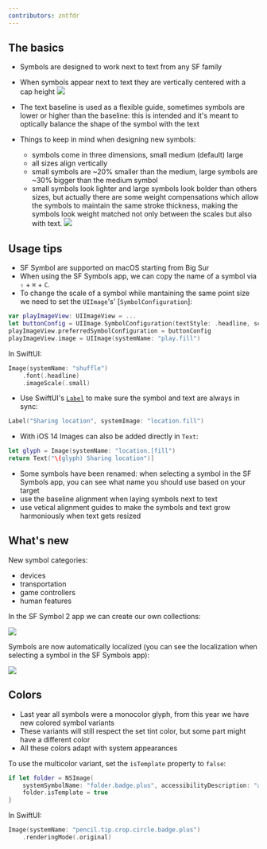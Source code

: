 ```yaml
---
contributors: zntfdr
---
```


## The basics

- Symbols are designed to work next to text from any SF family
- When symbols appear next to text they are vertically centered with a cap height
![][capHeightImage]

- The text baseline is used as a flexible guide, sometimes symbols are lower or higher than the baseline: this is intended and it's meant to optically balance the shape of the symbol with the text
- Things to keep in mind when designing new symbols:
  - symbols come in three dimensions, small medium (default) large
  - all sizes align vertically
  - small symbols are ~20% smaller than the medium, large symbols are ~30% bigger than the medium symbol
  - small symbols look lighter and large symbols look bolder than others sizes, but actually there are some weight compensations which allow the symbols to maintain the same stroke thickness, making the symbols look weight matched not only between the scales but also with text. 
![][thicknessImage]

## Usage tips

- SF Symbol are supported on macOS starting from Big Sur
- When using the SF Symbols app, we can copy the name of a symbol via  `⇧` + `⌘` + `C`.
- To change the scale of a symbol while mantaining the same point size we need to set the `UIImage`'s' [`SymbolConfiguration`]:

```swift
var playImageView: UIImageView = ...
let buttonConfig = UIImage.SymbolConfiguration(textStyle: .headline, scale: .small)
playImageView.preferredSymbolConfiguration = buttonConfig
playImageView.image = UIImage(systemName: "play.fill")
```

In SwiftUI:

```swift
Image(systemName: "shuffle")
    .font(.headline)
    .imageScale(.small)
```

- Use SwiftUI's [`Label`][Label] to make sure the symbol and text are always in sync:

```swift
Label("Sharing location", systemImage: "location.fill")
```

- With iOS 14 Images can also be added directly in `Text`: 

```swift
let glyph = Image(systemName: "location.[fill")
return Text("\(glyph) Sharing location")]
```

- Some symbols have been renamed: when selecting a symbol in the SF Symbols app, you can see what name you should use based on your target
- use the baseline alignment when laying symbols next to text
- use vetical alignment guides to make the symbols and text grow harmoniously when text gets resized

## What's new

New symbol categories:

- devices
- transportation
- game controllers
- human features

In the SF Symbol 2 app we can create our own collections:

![][collectionImage]

Symbols are now automatically localized (you can see the localization when selecting a symbol in the SF Symbols app):

![][localeImage]

## Colors

- Last year all symbols were a monocolor glyph, from this year we have new colored symbol variants 
- These variants will still respect the set tint color, but some part might have a different color
- All these colors adapt with system appearances

To use the multicolor variant, set the `isTemplate` property to `false`:

```swift
if let folder = NSImage(
    systemSymbolName: "folder.badge.plus", accessibilityDescription: "add folder") {
    folder.isTemplate = true
}
```

In SwiftUI:

```swift
Image(systemName: "pencil.tip.crop.circle.badge.plus")
    .renderingMode(.original)
```

[SymbolConfiguration]: https://developer.apple.com/documentation/uikit/uiimage/symbolconfiguration
[Label]: https://developer.apple.com/documentation/swiftui/label

[capHeightImage]: ../../../images/notes/wwdc20/10207/capHeight.png 
[thicknessImage]: ../../../images/notes/wwdc20/10207/thickness.png
[collectionImage]: ../../../images/notes/wwdc20/10207/collection.png
[localeImage]: ../../../images/notes/wwdc20/10207/locale.png